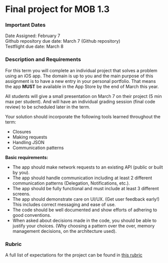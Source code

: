 # Final project for MOB 1.3

### Important Dates
Date Assigned: February 7<br>
Github repository due date: March 7 (Github repository)<br>
Testflight due date: March 8

### Description and Requirements

For this term you will complete an individual project that solves a problem using an iOS app. The domain is up to you and the main purpose of this assignment is to have a new entry in your personal portfolio. That means the app **MUST** be available in the App Store by the end of March this year.

All students will give a small presentation on March 7 on their project (5 min max per student). And will have an individual grading session (final code review) to be scheduled later in the term.

Your solution should incorporate the following tools learned throughout the term:
- Closures
- Making requests
- Handling JSON
- Communication patterns

**Basic requirements:**

- The app should make network requests to an existing API (public or built by you).
- The app should handle communication including at least 2 different communication patterns (Delegation, Notifications, etc.).
- The app should be fully functional and must include at least 3 different screens.
- The app should demonstrate care on UI/UX. (Get user feedback early!) This includes correct messaging and ease of use.
- The code should be well documented and show efforts of adhering to good conventions.
- When asked about decisions made in the code, you should be able to justify your choices. (Why choosing a pattern over the over, memory management decisions, on the architecture used).

### Rubric

A full list of expectations for the project can be found in [this rubric](https://docs.google.com/document/d/1skBVPeFrflcgts-qzx84Ym2dDHRJPbtS1SoqoZeamY0/edit?usp=sharing)
